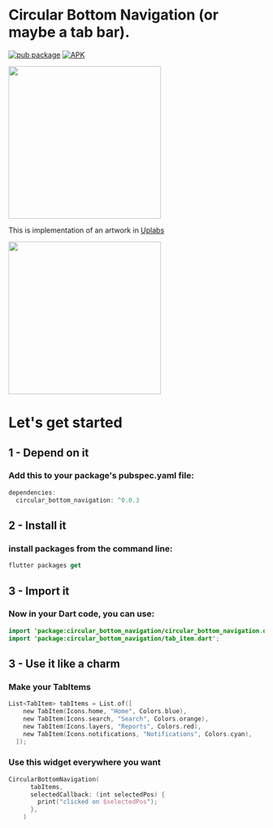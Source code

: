 # Circular Bottom Navigation (or maybe a tab bar).
[![pub package](https://img.shields.io/pub/v/circular_bottom_navigation.svg)](https://pub.dartlang.org/packages/circular_bottom_navigation)
[![APK](https://img.shields.io/badge/APK-Demo-brightgreen.svg)](https://github.com/imaNNeoFighT/circular_bottom_navigation/raw/master/repo_files/CircularBottomNavExample-0.0.3.apk)

<img src="https://github.com/imaNNeoFighT/circular_bottom_navigation/blob/master/repo_files/images/uplabs_demo.gif" width="300">

This is implementation of an artwork in [Uplabs](https://www.uplabs.com/posts/bottom-tab)

<img src="https://github.com/imaNNeoFighT/circular_bottom_navigation/blob/master/repo_files/images/demo.gif" width="300">


# Let's get started

## 1 - Depend on it

### Add this to your package's pubspec.yaml file:

```kotlin
dependencies:
  circular_bottom_navigation: ^0.0.3
```

## 2 - Install it

### install packages from the command line:
```kotlin
flutter packages get
```

## 3 - Import it
### Now in your Dart code, you can use:
```kotlin
import 'package:circular_bottom_navigation/circular_bottom_navigation.dart';
import 'package:circular_bottom_navigation/tab_item.dart';
```

## 3 - Use it like a charm
### Make your TabItems
```kotlin
List<TabItem> tabItems = List.of([
    new TabItem(Icons.home, "Home", Colors.blue),
    new TabItem(Icons.search, "Search", Colors.orange),
    new TabItem(Icons.layers, "Reports", Colors.red),
    new TabItem(Icons.notifications, "Notifications", Colors.cyan),
  ]);
```

### Use this widget everywhere you want
```kotlin
CircularBottomNavigation(
      tabItems,
      selectedCallback: (int selectedPos) {
        print("clicked on $selectedPos");
      },
    )
```